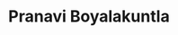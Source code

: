 ---
title: Pranavi Boyalakuntla
description: Hardware, Software, Entrepreneurship
background: "img/background-city.jpg"
profimage: "img/prof-pic-4.png"
---
